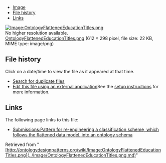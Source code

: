 * [Image](../Image/OntologyFlattenedEducationTitles.png.md#file)
* [File history](../Image/OntologyFlattenedEducationTitles.png.md#filehistory)
* [Links](../Image/OntologyFlattenedEducationTitles.png.md#filelinks)

[![Image:OntologyFlattenedEducationTitles.png](../../../images/b/b1/OntologyFlattenedEducationTitles.png)](../../../images/b/b1/OntologyFlattenedEducationTitles.png)  
No higher resolution available.  
[OntologyFlattenedEducationTitles.png](../../../images/b/b1/OntologyFlattenedEducationTitles.png)‎ (612 × 298 pixel, file size: 22 KB, MIME type: image/png)

## File history

Click on a date/time to view the file as it appeared at that time.



  
* [Search for duplicate files](http://ontologydesignpatterns.org/wiki/Special:FileDuplicateSearch/OntologyFlattenedEducationTitles.png "Special:FileDuplicateSearch/OntologyFlattenedEducationTitles.png")
* [Edit this file using an external application](http://ontologydesignpatterns.org/wiki/index.php?title=Image:OntologyFlattenedEducationTitles.png&action=edit&externaledit=true&mode=file "Image:OntologyFlattenedEducationTitles.png")See the [setup instructions](http://www.mediawiki.org/wiki/Manual:External_editors "http://www.mediawiki.org/wiki/Manual:External_editors") for more information.

## Links



The following page links to this file:


* [Submissions:Pattern for re-engineering a classification scheme, which follows the flattened data model, into an ontology schema](../Submissions/Pattern_for_re-engineering_a_classification_scheme,_which_follows_the_flattened_data_model,_into_an_ontology_schema.md "Submissions:Pattern for re-engineering a classification scheme, which follows the flattened data model, into an ontology schema")


Retrieved from "[http://ontologydesignpatterns.org/wiki/Image:OntologyFlattenedEducationTitles.png](../Image/OntologyFlattenedEducationTitles.png.md)"
